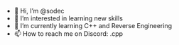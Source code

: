- 👋 Hi, I’m @sodec
- 👀 I’m interested in learning new skills
- 🌱 I’m currently learning C++ and Reverse Engineering
- 📫 How to reach me on Discord: .cpp

<!---
koksfl/koksfl is a ✨ special ✨ repository because its `README.md` (this file) appears on your GitHub profile.
You can click the Preview link to take a look at your changes.
--->
